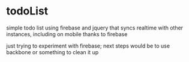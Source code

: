 todoList
========

simple todo list using firebase and jquery that syncs realtime with other instances, including on mobile thanks to firebase

just trying to experiment with firebase; next steps would be to use backbone or something to clean it up
